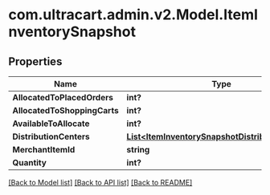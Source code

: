 # com.ultracart.admin.v2.Model.ItemInventorySnapshot
## Properties

Name | Type | Description | Notes
------------ | ------------- | ------------- | -------------
**AllocatedToPlacedOrders** | **int?** |  | [optional] 
**AllocatedToShoppingCarts** | **int?** |  | [optional] 
**AvailableToAllocate** | **int?** |  | [optional] 
**DistributionCenters** | [**List&lt;ItemInventorySnapshotDistributionCenter&gt;**](ItemInventorySnapshotDistributionCenter.md) |  | [optional] 
**MerchantItemId** | **string** |  | [optional] 
**Quantity** | **int?** |  | [optional] 


[[Back to Model list]](../README.md#documentation-for-models) [[Back to API list]](../README.md#documentation-for-api-endpoints) [[Back to README]](../README.md)

